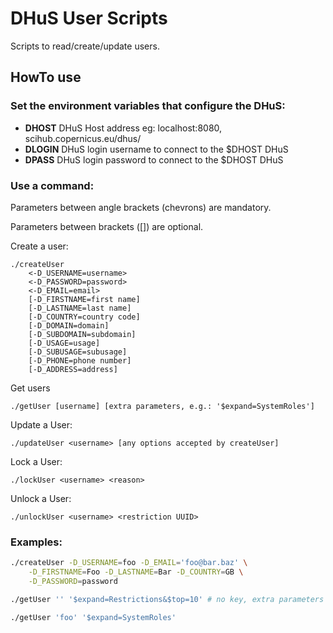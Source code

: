 # DHuS User Scripts
Scripts to read/create/update users.

## HowTo use

### Set the environment variables that configure the DHuS:

+ **DHOST** DHuS Host address eg: localhost:8080, scihub.copernicus.eu/dhus/
+ **DLOGIN** DHuS login username to connect to the $DHOST DHuS
+ **DPASS** DHuS login password to connect to the $DHOST DHuS

### Use a command:

Parameters between angle brackets (chevrons) are mandatory.

Parameters between brackets ([]) are optional.

Create a user:
```
./createUser
    <-D_USERNAME=username>
    <-D_PASSWORD=password>
    <-D_EMAIL=email>
    [-D_FIRSTNAME=first name]
    [-D_LASTNAME=last name]
    [-D_COUNTRY=country code]
    [-D_DOMAIN=domain]
    [-D_SUBDOMAIN=subdomain]
    [-D_USAGE=usage]
    [-D_SUBUSAGE=subusage]
    [-D_PHONE=phone number]
    [-D_ADDRESS=address]
```

Get users
```
./getUser [username] [extra parameters, e.g.: '$expand=SystemRoles']
```

Update a User:
```
./updateUser <username> [any options accepted by createUser]
```

Lock a User:
```
./lockUser <username> <reason>
```

Unlock a User:
```
./unlockUser <username> <restriction UUID>
```

### Examples:

```bash
./createUser -D_USERNAME=foo -D_EMAIL='foo@bar.baz' \
    -D_FIRSTNAME=Foo -D_LASTNAME=Bar -D_COUNTRY=GB \
    -D_PASSWORD=password

./getUser '' '$expand=Restrictions&$top=10' # no key, extra parameters

./getUser 'foo' '$expand=SystemRoles'
```
